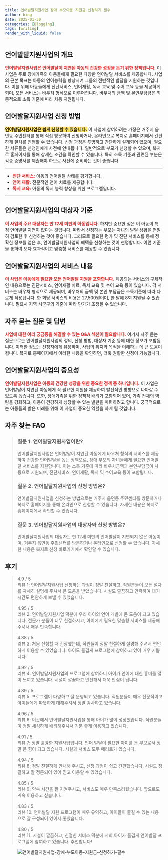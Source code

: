 ```yaml
---
title: 언어발달지원사업 장애 부모아동 지원금 신청하기 필수
author: bing
date: 2025-01-30
categories: [Blogging]
tags: [writing]
render_with_liquid: false
---
```



<h2 id='언어발달지원사업 개요'>언어발달지원사업의 개요</h2>

<p><b><span style="color: #ee2323;">언어발달지원사업은 언어발달이 지연된 아동의 건강한 성장을 돕기 위한 정책입니다.</span></b> 이 사업은 주로 장애가족의 아동들에게 필요한 다양한 언어발달 서비스를 제공합니다. 사업의 근본 목표는 아동의 언어능력을 향상시켜 그들의 전반적인 발달을 지원하는 것입니다. 이를 위해 아동들에게 진단서비스, 언어재활, 독서 교육 및 수어 교육 등을 제공하게 되며, 모든 서비스는 바우처 형식으로 이루어집니다. 바우처의 금액 및 본인부담금은 최종적으로 소득 기준에 따라 차등 지원됩니다.</p>

<h2 id='신청 방법'>언어발달지원사업 신청 방법</h2>

<p><b><span style="background-color: #ffe066;">언어발달지원사업은 쉽게 신청할 수 있습니다.</span></b> 이 사업에 참여하려는 가정은 거주지 읍면동 주민센터를 통해 직접 방문하여 신청하거나, 온라인으로 복지로 홈페이지에서 간편하게 절차를 진행할 수 있습니다. 신청 과정은 투명하고 간단하게 설계되어 있으며, 필요한 서류들은 신청인에게 사전에 안내됩니다. 일반적으로 부모가 신청할 수 있으며, 복지로 홈페이지를 통해 상세한 조건을 확인할 수 있습니다. 특히 소득 기준과 관련된 부분은 각종 증명서를 제출해야 하므로 사전에 준비하는 것이 좋습니다.</p>

<hr />

<ul>
    <li><b><span style="color: #ee2323;">진단 서비스:</span></b> 아동의 언어발달 상태를 평가합니다.</li>
    <li><b><span style="color: #ee2323;">언어 재활:</span></b> 전문적인 언어 치료를 제공합니다.</li>
    <li><b><span style="color: #ee2323;">독서 교육:</span></b> 아동의 독서 능력 향상을 위한 프로그램입니다.</li>
</ul>

<hr />

<h2 id='대상자 기준'>언어발달지원사업의 대상자 기준</h2>

<p><b><span style="color: #ee2323;">이 사업의 주요 대상자는 만 12세 미만의 아동입니다.</span></b> 하지만 중요한 점은 이 아동이 특정 언어발달 지연이 없다는 것입니다. 따라서 신청하는 부모는 자녀의 발달 상황을 면밀히 검토한 후 신청하는 것이 좋습니다. 그러므로 필요한 평가 및 진단 서비스를 통해 정확한 정보를 얻은 후, 언어발달지원사업의 혜택을 신청하는 것이 현명합니다. 이런 기준을 통하여 보다 효과적이고 맞춤형 서비스를 제공할 수 있습니다.</p>

<h2 id='서비스 내용'>언어발달지원사업의 서비스 내용</h2>

<p><b><span style="color: #ee2323;">이 사업은 아동에게 필요한 모든 언어발달 지원을 포함합니다.</span></b> 제공되는 서비스의 구체적인 내용으로는 진단서비스, 언어재활 치료, 독서 교육 및 수어 교육 등이 있습니다. 각 서비스는 바우처 형식으로 제공되며, 바우처의 금액 및 본인 부담금은 소득기준에 따라 다르게 적용됩니다. 한 회당 서비스의 비용은 27,500원이며, 한 달에 8회 지원될 수 있습니다. 필요시 지역 시군구의 기준에 따라 단가가 조정될 수 있습니다.</p>

<h2 id='자주 묻는 질문'>자주 묻는 질문 및 답변</h2>

<p><b><span style="color: #ee2323;">사업에 대한 여러 궁금증을 해결할 수 있는 Q&A 섹션이 필요합니다.</span></b> 여기서 자주 묻는 질문으로는 언어발달지원사업의 정의, 신청 방법, 대상자 기준 등에 대한 정보가 포함됩니다. 이러한 정보는 신청자에게 유용하며, 사업의 취지와 목적을 이해하는 데 큰 도움이 됩니다. 복지로 홈페이지에서 이러한 내용을 확인하면, 더욱 원활한 신청이 가능합니다.</p>

<h2 id='마무리 정리'>언어발달지원사업의 중요성</h2>

<p><b><span style="color: #ee2323;">언어발달지원사업은 아동의 건강한 성장을 위한 중요한 정책 중 하나입니다.</span></b> 이 사업은 언어발달이 지연된 아동에게 꼭 필요한 지원을 제공하여 발전적인 방향으로 나아갈 수 있도록 돕습니다. 또한, 장애가족을 위한 정책적 배려가 포함되어 있어, 가족 전체의 역량을 강화하고, 아동이 건강하게 성장할 수 있는 발판을 마련하려고 합니다. 궁극적으로는 아동들의 밝은 미래를 위해 이 사업이 중요한 역할을 하게 될 것입니다.</p>


<h2 id='자주_찾는_FAQ'>자주 찾는 FAQ</h2>
<div itemscope="" itemtype="https://schema.org/FAQPage"> 
<blockquote> 
<div itemscope="" itemprop="mainEntity" itemtype="https://schema.org/Question"> 
<h3 itemprop="name">질문 1. 언어발달지원사업이란?</h3> 
<div itemscope="" itemprop="acceptedAnswer" itemtype="https://schema.org/Answer"> 
<span itemprop="text"> 
<p>언어발달지원사업은 언어발달이 지연된 아동에게 바우처 형식의 서비스를 제공하여 건강한 언어발달을 돕는 정책으로, 장애 부모의 자녀들에게 필요한 언어발달 서비스를 지원합니다. 이는 소득 기준에 따라 바우처금액과 본인부담금이 차등으로 지원되며, 진단서비스, 언어재활, 독서 및 수어교육 등이 포함됩니다.</p> 
</span> 
</div> 
</div> 

<div itemscope="" itemprop="mainEntity" itemtype="https://schema.org/Question"> 
<h3 itemprop="name">질문 2. 언어발달지원사업의 신청 방법은?</h3> 
<div itemscope="" itemprop="acceptedAnswer" itemtype="https://schema.org/Answer"> 
<span itemprop="text"> 
<p>언어발달지원사업을 신청하는 방법으로는 거주지 읍면동 주민센터를 방문하거나 복지로 홈페이지를 통해 온라인으로 신청할 수 있습니다. 자세한 내용은 복지로 홈페이지에서 확인할 수 있습니다.</p> 
</span> 
</div> 
</div> 

<div itemscope="" itemprop="mainEntity" itemtype="https://schema.org/Question"> 
<h3 itemprop="name">질문 3. 언어발달지원사업의 대상자와 신청 방법은?</h3> 
<div itemscope="" itemprop="acceptedAnswer" itemtype="https://schema.org/Answer"> 
<span itemprop="text"> 
<p>언어발달지원사업의 대상자는 만 12세 미만의 언어발달이 지연되지 않은 아동이며, 거주지 읍면동 주민센터를 방문하거나 온라인으로 신청할 수 있습니다. 자세한 내용은 복지로 신청 바로가기에서 확인할 수 있습니다.</p> 
</span> 
</div> 
</div> 

</blockquote> 
</div>
<h2 id='후기'>후기</h2>
<div itemscope itemtype="https://schema.org/Product">
  <blockquote>
  <div itemprop="review" itemscope itemtype="https://schema.org/Review">
      <div itemprop="reviewRating" itemscope itemtype="https://schema.org/Rating"> <span itemprop="ratingValue">4.9</span> / <span itemprop="bestRating">5</span> </div>
      <span itemprop="reviewBody">리뷰 1: 언어발달지원사업 신청하는 과정이 정말 친절하고, 직원분들이 모든 절차를 자세히 설명해 주셔서 큰 도움을 받았습니다. 시설도 깔끔하고 안락하여 대기시간도 편안하게 보낼 수 있었습니다.</span>
  </div>
  <br>
  <div itemprop="review" itemscope itemtype="https://schema.org/Review">
      <div itemprop="reviewRating" itemscope itemtype="https://schema.org/Rating"> <span itemprop="ratingValue">4.95</span> / <span itemprop="bestRating">5</span> </div>
      <span itemprop="reviewBody">리뷰 2: 언어발달지원사업 덕분에 우리 아이의 언어 개발에 큰 도움이 되고 있습니다. 전문가 분들이 너무 친절하시고, 아이에게 필요한 맞춤형 서비스를 제공해 주셔서 매우 만족합니다.</span>
  </div>
  <br>
  <div itemprop="review" itemscope itemtype="https://schema.org/Review">
      <div itemprop="reviewRating" itemscope itemtype="https://schema.org/Rating"> <span itemprop="ratingValue">4.88</span> / <span itemprop="bestRating">5</span> </div>
      <span itemprop="reviewBody">리뷰 3: 처음 신청할 때 긴장했는데, 직원들이 정말 친절하게 설명해 주셔서 편안하게 이용할 수 있었습니다. 아이도 즐겁게 프로그램에 참여하고 있어 매우 기쁩니다.</span>
  </div>
  <br>
  <div itemprop="review" itemscope itemtype="https://schema.org/Review">
      <div itemprop="reviewRating" itemscope itemtype="https://schema.org/Rating"> <span itemprop="ratingValue">4.92</span> / <span itemprop="bestRating">5</span> </div>
      <span itemprop="reviewBody">리뷰 4: 언어발달지원사업의 프로그램에 참여하니 아이가 언어에 대한 흥미를 많이 느끼고 있습니다. 시설이 깔끔하고 안전해서 더욱 안심이 됩니다.</span>
  </div>
  <br>
  <div itemprop="review" itemscope itemtype="https://schema.org/Review">
      <div itemprop="reviewRating" itemscope itemtype="https://schema.org/Rating"> <span itemprop="ratingValue">4.89</span> / <span itemprop="bestRating">5</span> </div>
      <span itemprop="reviewBody">리뷰 5: 프로그램이 다양하고 잘 운영되고 있습니다. 직원분들이 매우 전문적이고 아이들에게 따뜻하게 대해주셔서 정말 감사하고 있습니다.</span>
  </div>
  <br>
  <div itemprop="review" itemscope itemtype="https://schema.org/Review">
      <div itemprop="reviewRating" itemscope itemtype="https://schema.org/Rating"> <span itemprop="ratingValue">4.96</span> / <span itemprop="bestRating">5</span> </div>
      <span itemprop="reviewBody">리뷰 6: 이곳에서 언어발달지원사업을 통해 아이가 많이 성장했습니다. 직원분들이 정말 세심하게 배려해주셔서 기분 좋게 이용하고 있습니다.</span>
  </div>
  <br>
  <div itemprop="review" itemscope itemtype="https://schema.org/Review">
      <div itemprop="reviewRating" itemscope itemtype="https://schema.org/Rating"> <span itemprop="ratingValue">4.91</span> / <span itemprop="bestRating">5</span> </div>
      <span itemprop="reviewBody">리뷰 7: 정말 훌륭한 지원사업입니다. 언어 발달이 필요한 아이를 둔 부모로서 정말 큰 힘이 되고 있습니다. 시설과 서비스 모두 메리트가 있습니다.</span>
  </div>
  <br>
  <div itemprop="review" itemscope itemtype="https://schema.org/Review">
      <div itemprop="reviewRating" itemscope itemtype="https://schema.org/Rating"> <span itemprop="ratingValue">4.94</span> / <span itemprop="bestRating">5</span> </div>
      <span itemprop="reviewBody">리뷰 8: 정말 친절하게 안내해 주시고, 신청 과정이 쉽고 간편했습니다. 시설도 청결하고 잘 정돈되어 있어 믿고 이용할 수 있었습니다.</span>
  </div>
  <br>
  <div itemprop="review" itemscope itemtype="https://schema.org/Review">
      <div itemprop="reviewRating" itemscope itemtype="https://schema.org/Rating"> <span itemprop="ratingValue">4.85</span> / <span itemprop="bestRating">5</span> </div>
      <span itemprop="reviewBody">리뷰 9: 약속 시간을 잘 지켜주시고, 서비스도 매우 만족스러웠습니다. 앞으로도 계속 이용하고 싶습니다.</span>
  </div>
  <br>
  <div itemprop="review" itemscope itemtype="https://schema.org/Review">
      <div itemprop="reviewRating" itemscope itemtype="https://schema.org/Rating"> <span itemprop="ratingValue">4.83</span> / <span itemprop="bestRating">5</span> </div>
      <span itemprop="reviewBody">리뷰 10: 언어발달 지원 프로그램이 매우 유익하고, 아이들이 즐길 수 있는 내용으로 잘 구성되어 있어서 좋았습니다.</span>
  </div>
  <br>
  <div itemprop="review" itemscope itemtype="https://schema.org/Review">
      <div itemprop="reviewRating" itemscope itemtype="https://schema.org/Rating"> <span itemprop="ratingValue">4.80</span> / <span itemprop="bestRating">5</span> </div>
      <span itemprop="reviewBody">리뷰 11: 시설이 깔끔하고, 친절한 서비스 덕분에 저희 아이가 즐겁게 언어발달 프로그램에 참여하고 있습니다. 추천합니다!</span>
  </div>
  </blockquote>
</div>
<figure class="image"><img src="https://afficreate.github.io/assets/img/thumbnail/언어발달지원사업-장애-부모아동-지원금-신청하기-필수.webp" alt="언어발달지원사업-장애-부모아동-지원금-신청하기-필수"></figure>